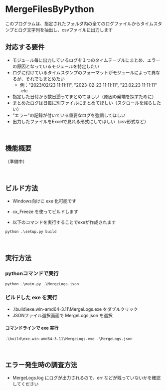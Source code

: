 # MergeFilesByPython

このプログラムは、指定されたフォルダ内の全てのログファイルからタイムスタンプとログ文字列を抽出し、csvファイルに出力します


## 対応する要件

* モジュール毎に出力しているログを１つのタイムテーブルにまとめ、エラーの原因となっているモジュールを特定したい
* ログに付けているタイムスタンプのフォーマットがモジュールによって異なるが、それでもまとめたい
  * 例："2023/02/23 11:11:11", "2023-02-23 11:11:11", "23.02.23 11:11:11" .etc
* 指定した日付から数日遡ってまとめてほしい（原因の発端を探すために）
* まとめたログは日毎に別ファイルにまとめてほしい（スクロールを減らしたい）
* "エラー"の記録が付いている重要なログを強調してほしい
* 出力したファイルをExcelで見れる形式にしてほしい（csv形式など） 

<br>

## 機能概要

（準備中）

<br>

## ビルド方法

* Windows向けに exe 化可能です

* cx_Freeze を使ってビルドします
  
* 以下のコマンドを実行することでexeが作成されます
```
python .\setup.py build
```

<br>

## 実行方法

### pythonコマンドで実行

```
python .\main.py .\MergeLogs.json
```


### ビルドした exe を実行

* .\build\exe.win-amd64-3.11\MergeLogs.exe をダブルクリック
* JSONファイル選択画面で MergeLogs.json を選択

#### コマンドラインで exe 実行

```
.\build\exe.win-amd64-3.11\MergeLogs.exe .\MergeLogs.json
```


<br>

## エラー発生時の調査方法

* MergeLogs.log にログが出力されるので、err などが残っていないかを確認してください